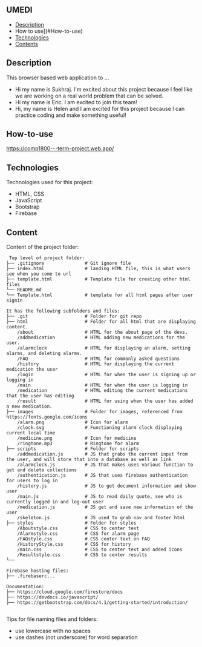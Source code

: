 ## UMEDI

* [Description](#Description)
* How to use](#How-to-use)
* [Technologies](#technologies)
* [Contents](#content)

## Description
This browser based web application to ...
* Hi my name is Sukhraj. I'm excited about this project because I feel like we are working on a real world problem that can be solved.
* Hi my name is Eric. I am excited to join this team!	
* Hi, my name is Helen and I am excited for this project because I can practice coding and make something useful!

## How-to-use
https://comp1800---term-project.web.app/
## Technologies
Technologies used for this project:
* HTML, CSS
* JavaScript
* Bootstrap 
* Firebase
	
## Content
Content of the project folder:

```
 Top level of project folder: 
├── .gitignore               # Git ignore file
├── index.html               # landing HTML file, this is what users see when you come to url
├── template.html            # Template file for creating other html files
└── README.md
└── Template.html            # template for all html pages after user signin

It has the following subfolders and files:
├── .git                     # Folder for git repo
├── html                     # Folder for all html that are displaying content.
    /about                   # HTML for the about page of the devs.
    /addmedication           # HTML adding new medications for the user.
    /alarmclock              # HTML for displaying an alarm, setting alarms, and deleting alarms.
    /FAQ                     # HTML for commonly asked questions
    /history                 # HTML for displaying the current medication the user
    /login                   # HTML for when the user is signing up or logging in
    /main                    # HTML for when the user is logging in
    /medication              # HTML editing the current medications that the user has editing
    /result                  # HTML for using when the user has added a new medication.
├── images                   # Folder for images, referenced from https://fonts.google.com/icons
    /alarm.png               # Icon for alarm
    /clock.svg               # Functioning alarm clock displaying current local time
    /medicine.png            # Icon for medicine
    /ringtone.mp3            # Ringtone for alarm
├── scripts                  # Folder for scripts
    /addmedication.js        # JS that grabs the current input from the user, and will store that into a database as well as link
    /alarmclock.js           # JS that makes uses various function to get and delete collections
    /authentication.js       # JS that uses firebase authentication for users to log in
    /history.js              # JS to get document information and show user
    /main.js                 # JS to read daily quote, see who is currently logged in and log-out user
    /medication.js           # JS get and save new information of the user
    /skeleton.js             # JS used to grab nav and footer html
├── styles                   # Folder for styles
    /Aboutstyle.css          # CSS to center text
    /Alarmstyle.css          # CSS for alarm page
    /FAQstyle.css            # CSS center text on FAQ
    /HistoryStyle.css        # CSS for history
    /main.css                # CSS to center text and added icons
    /Resultstyle.css         # CSS to center results
└──

Firebase hosting files: 
├── .firebaserc...

Documentation:
├── https://cloud.google.com/firestore/docs
├── https://devdocs.io/javascript/
├── https://getbootstrap.com/docs/4.1/getting-started/introduction/


```

Tips for file naming files and folders:
* use lowercase with no spaces
* use dashes (not underscore) for word separation

